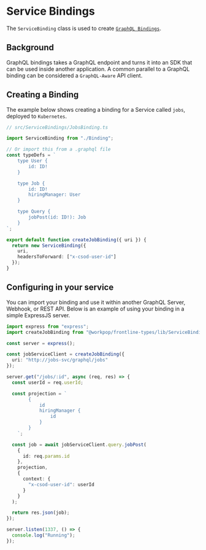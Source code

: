 # Service Bindings

The `ServiceBinding` class is used to create [`GraphQL Bindings`](https://github.com/graphql-binding/graphql-binding).

## Background

GraphQL bindings takes a GraphQL endpoint and turns it into an SDK that can be used inside another application. A common parallel to a GraphQL binding can be considered a `GraphQL-Aware` API client.

## Creating a Binding

The example below shows creating a binding for a Service called `jobs`, deployed to `Kubernetes`.

```ts
// src/ServiceBindings/JobsBinding.ts

import ServiceBinding from "./Binding";

// Or import this from a .graphql file
const typeDefs = `
    type User {
        id: ID!
    }

    type Job {
        id: ID!
        hiringManager: User
    }

    type Query {
        jobPost(id: ID!): Job
    }
`;

export default function createJobBinding({ uri }) {
  return new ServiceBinding({
    uri,
    headersToForward: ["x-csod-user-id"]
  });
}
```

## Configuring in your service

You can import your binding and use it within another GraphQL Server, Webhook, or REST API.
Below is an example of using your binding in a simple ExpressJS server.

```ts
import express from "express";
import createJobBinding from "@workpop/frontline-types/lib/ServiceBindings/createJobBinding";

const server = express();

const jobServiceClient = createJobBinding({
  uri: "http://jobs-svc/graphql/jobs"
});

server.get("/jobs/:id", async (req, res) => {
  const userId = req.userId;

  const projection = `
        {
            id
            hiringManager {
                id
            }
        }
    `;

  const job = await jobServiceClient.query.jobPost(
    {
      id: req.params.id
    },
    projection,
    {
      context: {
        "x-csod-user-id": userId
      }
    }
  );

  return res.json(job);
});

server.listen(1337, () => {
  console.log("Running");
});
```
